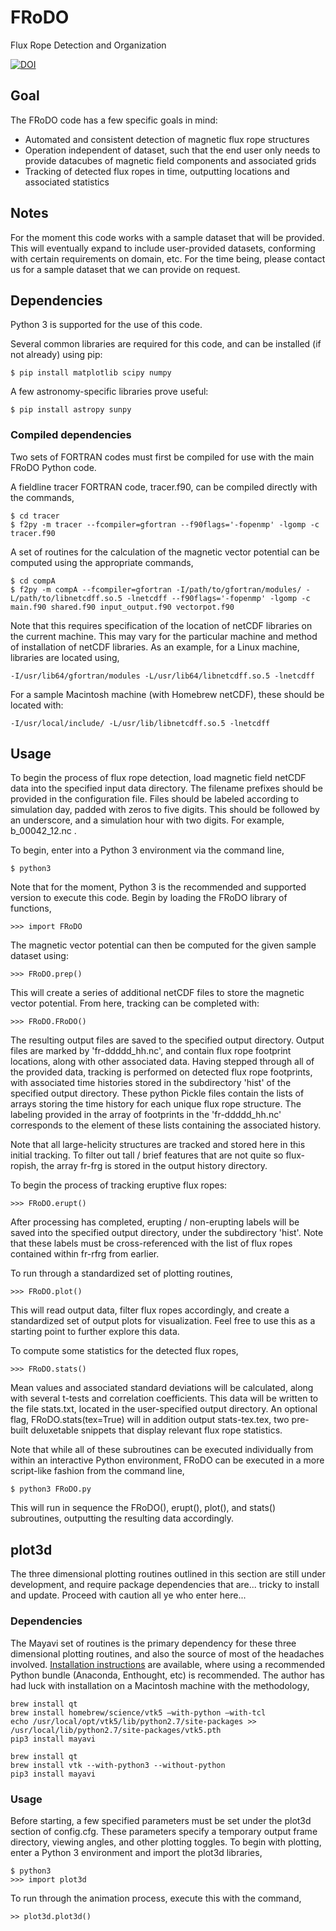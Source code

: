 # FRoDO
Flux Rope Detection and Organization

[![DOI](https://zenodo.org/badge/90994349.svg)](https://zenodo.org/badge/latestdoi/90994349)

## Goal

The FRoDO code has a few specific goals in mind:
- Automated and consistent detection of magnetic flux rope structures
- Operation independent of dataset, such that the end user only needs to provide datacubes of magnetic field components and associated grids
- Tracking of detected flux ropes in time, outputting locations and associated statistics

## Notes

For the moment this code works with a sample dataset that will be provided. This will eventually expand to include user-provided datasets, conforming with certain requirements on domain, etc. For the time being, please contact us for a sample dataset that we can provide on request.

## Dependencies

Python 3 is supported for the use of this code.

Several common libraries are required for this code, and can be installed (if not already) using pip:

    $ pip install matplotlib scipy numpy

A few astronomy-specific libraries prove useful:

    $ pip install astropy sunpy

### Compiled dependencies

Two sets of FORTRAN codes must first be compiled for use with the main FRoDO Python code.

A fieldline tracer FORTRAN code, tracer.f90, can be compiled directly with the commands,

    $ cd tracer
    $ f2py -m tracer --fcompiler=gfortran --f90flags='-fopenmp' -lgomp -c tracer.f90

A set of routines for the calculation of the magnetic vector potential can be computed using the appropriate commands,

    $ cd compA
    $ f2py -m compA --fcompiler=gfortran -I/path/to/gfortran/modules/ -L/path/to/libnetcdff.so.5 -lnetcdff --f90flags='-fopenmp' -lgomp -c main.f90 shared.f90 input_output.f90 vectorpot.f90

Note that this requires specification of the location of netCDF libraries on the current machine. This may vary for the particular machine and method of installation of netCDF libraries. As an example, for a Linux machine, libraries are located using,

    -I/usr/lib64/gfortran/modules -L/usr/lib64/libnetcdff.so.5 -lnetcdff

For a sample Macintosh machine (with Homebrew netCDF), these should be located with:

    -I/usr/local/include/ -L/usr/lib/libnetcdff.so.5 -lnetcdff

## Usage

To begin the process of flux rope detection, load magnetic field netCDF data into the specified input data directory. The filename prefixes should be provided in the configuration file. Files should be labeled according to simulation day, padded with zeros to five digits. This should be followed by an underscore, and a simulation hour with two digits. For example, b_00042_12.nc .

To begin, enter into a Python 3 environment via the command line,

    $ python3

Note that for the moment, Python 3 is the recommended and supported version to execute this code. Begin by loading the FRoDO library of functions,

    >>> import FRoDO

The magnetic vector potential can then be computed for the given sample dataset using:

    >>> FRoDO.prep()

This will create a series of additional netCDF files to store the magnetic vector potential. From here, tracking can be completed with:

    >>> FRoDO.FRoDO()

The resulting output files are saved to the specified output directory. Output files are marked by 'fr-ddddd_hh.nc', and contain flux rope footprint locations, along with other associated data. Having stepped through all of the provided data, tracking is performed on detected flux rope footprints, with associated time histories stored in the subdirectory 'hist' of the specified output directory. These python Pickle files contain the lists of arrays storing the time history for each unique flux rope structure. The labeling provided in the array of footprints in the 'fr-ddddd_hh.nc' corresponds to the element of these lists containing the associated history.

Note that all large-helicity structures are tracked and stored here in this initial tracking. To filter out tall / brief features that are not quite so flux-ropish, the array fr-frg is stored in the output history directory.

To begin the process of tracking eruptive flux ropes:

    >>> FRoDO.erupt()

After processing has completed, erupting / non-erupting labels will be saved into the specified output directory, under the subdirectory 'hist'. Note that these labels must be cross-referenced with the list of flux ropes contained within fr-rfrg from earlier.

To run through a standardized set of plotting routines,

    >>> FRoDO.plot()

This will read output data, filter flux ropes accordingly, and create a standardized set of output plots for visualization. Feel free to use this as a starting point to further explore this data.

To compute some statistics for the detected flux ropes,

    >>> FRoDO.stats()

Mean values and associated standard deviations will be calculated, along with several t-tests and correlation coefficients. This data will be written to the file stats.txt, located in the user-specified output directory. An optional flag, FRoDO.stats(tex=True) will in addition output stats-tex.tex, two pre-built deluxetable snippets that display relevant flux rope statistics.

Note that while all of these subroutines can be executed individually from within an interactive Python environment, FRoDO can be executed in a more script-like fashion from the command line,

    $ python3 FRoDO.py

This will run in sequence the FRoDO(), erupt(), plot(), and stats() subroutines, outputting the resulting data accordingly.

## plot3d

The three dimensional plotting routines outlined in this section are still under development, and require package dependencies that are... tricky to install and update. Proceed with caution all ye who enter here...

### Dependencies

The Mayavi set of routines is the primary dependency for these three dimensional plotting routines, and also the source of most of the headaches involved. [Installation instructions](http://docs.enthought.com/mayavi/mayavi/installation.html) are available, where using a recommended Python bundle (Anaconda, Enthought, etc) is recommended. The author has had luck with installation on a Macintosh machine with the methodology,

    brew install qt
    brew install homebrew/science/vtk5 —with-python —with-tcl
    echo /usr/local/opt/vtk5/lib/python2.7/site-packages >> /usr/local/lib/python2.7/site-packages/vtk5.pth
    pip3 install mayavi

    brew install qt
    brew install vtk --with-python3 --without-python
    pip3 install mayavi

### Usage

Before starting, a few specified parameters must be set under the plot3d section of config.cfg. These parameters specify a temporary output frame directory, viewing angles, and other plotting toggles. To begin with plotting, enter a Python 3 environment and import the plot3d libraries,

    $ python3
    >>> import plot3d

To run through the animation process, execute this with the command,

    >> plot3d.plot3d()
